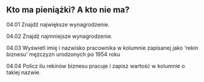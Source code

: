 ## Kto ma pieniążki? A kto nie ma?

04.01 Znajdź największe wynagrodzenie.

04.02 Znajdź najmniejsze wynagrodzenie.

04.03 Wyświetl imię i nazwisko pracownika w kolumnie zapisanej jako ‘rekin biznesu’ mężczyzn urodzonych po 1954 roku

04.04 Policz ilu rekinów biznesu pracuje i zapisz wartość w kolumnie o takiej nazwie.

